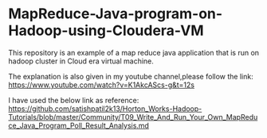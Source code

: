# MapReduce-Java-program-on-Hadoop-using-Cloudera-VM
This repository is an example of a map reduce java application that is run on hadoop cluster in Cloud era virtual machine.


The explanation is also given in my youtube channel,please follow the link: https://www.youtube.com/watch?v=K1AkcAScs-g&t=12s

I have used the below link as reference:
https://github.com/satishpatil2k13/Horton_Works-Hadoop-Tutorials/blob/master/Community/T09_Write_And_Run_Your_Own_MapReduce_Java_Program_Poll_Result_Analysis.md

